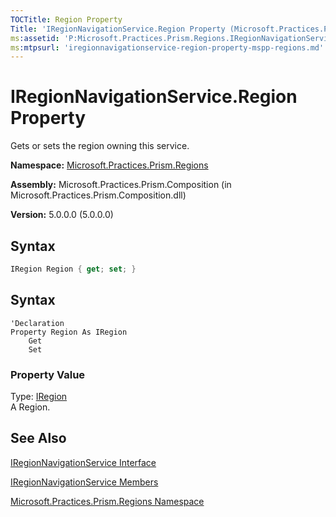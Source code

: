 ```yaml
---
TOCTitle: Region Property
Title: 'IRegionNavigationService.Region Property (Microsoft.Practices.Prism.Regions)'
ms:assetid: 'P:Microsoft.Practices.Prism.Regions.IRegionNavigationService.Region'
ms:mtpsurl: 'iregionnavigationservice-region-property-mspp-regions.md'
---
```


# IRegionNavigationService.Region Property 

Gets or sets the region owning this service.

**Namespace:** [Microsoft.Practices.Prism.Regions](/patterns-practices/reference/mspp-regions-namespace)

**Assembly:** Microsoft.Practices.Prism.Composition (in Microsoft.Practices.Prism.Composition.dll)

**Version:** 5.0.0.0 (5.0.0.0)

## Syntax

```C#
IRegion Region { get; set; }
```

## Syntax

```VB
'Declaration
Property Region As IRegion
	Get
	Set
```

### Property Value

Type: [IRegion](/patterns-practices/reference/iregion-interface-mspp-regions)  
A Region.

## See Also

[IRegionNavigationService Interface](/patterns-practices/reference/iregionnavigationservice-interface-mspp-regions)

[IRegionNavigationService Members](/patterns-practices/reference/iregionnavigationservice-members-mspp-regions)

[Microsoft.Practices.Prism.Regions Namespace](/patterns-practices/reference/mspp-regions-namespace)
